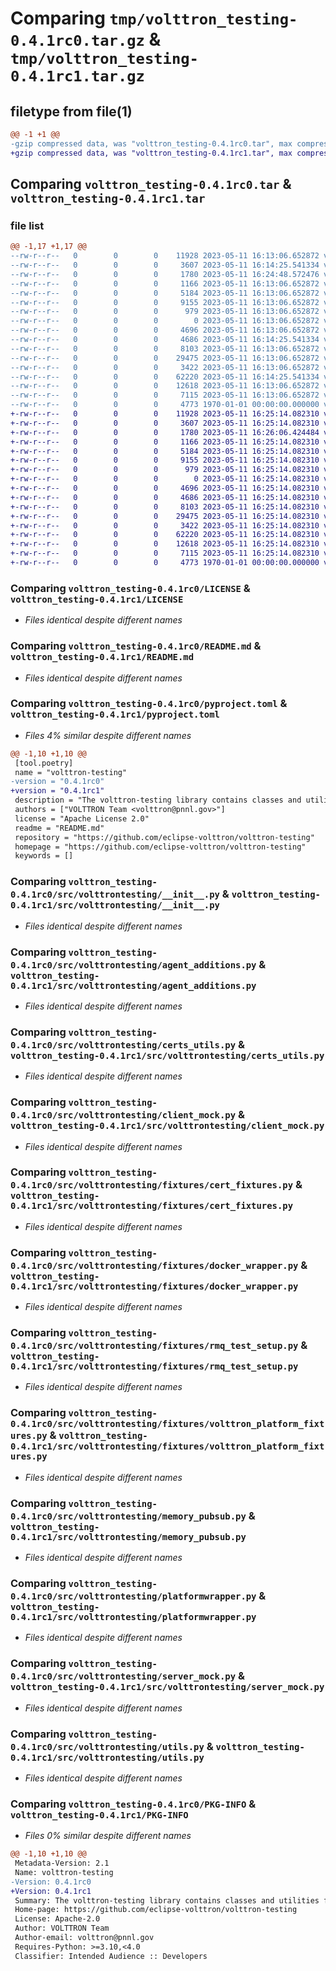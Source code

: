 # Comparing `tmp/volttron_testing-0.4.1rc0.tar.gz` & `tmp/volttron_testing-0.4.1rc1.tar.gz`

## filetype from file(1)

```diff
@@ -1 +1 @@
-gzip compressed data, was "volttron_testing-0.4.1rc0.tar", max compression
+gzip compressed data, was "volttron_testing-0.4.1rc1.tar", max compression
```

## Comparing `volttron_testing-0.4.1rc0.tar` & `volttron_testing-0.4.1rc1.tar`

### file list

```diff
@@ -1,17 +1,17 @@
--rw-r--r--   0        0        0    11928 2023-05-11 16:13:06.652872 volttron_testing-0.4.1rc0/LICENSE
--rw-r--r--   0        0        0     3607 2023-05-11 16:14:25.541334 volttron_testing-0.4.1rc0/README.md
--rw-r--r--   0        0        0     1780 2023-05-11 16:24:48.572476 volttron_testing-0.4.1rc0/pyproject.toml
--rw-r--r--   0        0        0     1166 2023-05-11 16:13:06.652872 volttron_testing-0.4.1rc0/src/volttrontesting/__init__.py
--rw-r--r--   0        0        0     5184 2023-05-11 16:13:06.652872 volttron_testing-0.4.1rc0/src/volttrontesting/agent_additions.py
--rw-r--r--   0        0        0     9155 2023-05-11 16:13:06.652872 volttron_testing-0.4.1rc0/src/volttrontesting/certs_utils.py
--rw-r--r--   0        0        0      979 2023-05-11 16:13:06.652872 volttron_testing-0.4.1rc0/src/volttrontesting/client_mock.py
--rw-r--r--   0        0        0        0 2023-05-11 16:13:06.652872 volttron_testing-0.4.1rc0/src/volttrontesting/fixtures/__init__.py
--rw-r--r--   0        0        0     4696 2023-05-11 16:13:06.652872 volttron_testing-0.4.1rc0/src/volttrontesting/fixtures/cert_fixtures.py
--rw-r--r--   0        0        0     4686 2023-05-11 16:14:25.541334 volttron_testing-0.4.1rc0/src/volttrontesting/fixtures/docker_wrapper.py
--rw-r--r--   0        0        0     8103 2023-05-11 16:13:06.652872 volttron_testing-0.4.1rc0/src/volttrontesting/fixtures/rmq_test_setup.py
--rw-r--r--   0        0        0    29475 2023-05-11 16:13:06.652872 volttron_testing-0.4.1rc0/src/volttrontesting/fixtures/volttron_platform_fixtures.py
--rw-r--r--   0        0        0     3422 2023-05-11 16:13:06.652872 volttron_testing-0.4.1rc0/src/volttrontesting/memory_pubsub.py
--rw-r--r--   0        0        0    62220 2023-05-11 16:14:25.541334 volttron_testing-0.4.1rc0/src/volttrontesting/platformwrapper.py
--rw-r--r--   0        0        0    12618 2023-05-11 16:13:06.652872 volttron_testing-0.4.1rc0/src/volttrontesting/server_mock.py
--rw-r--r--   0        0        0     7115 2023-05-11 16:13:06.652872 volttron_testing-0.4.1rc0/src/volttrontesting/utils.py
--rw-r--r--   0        0        0     4773 1970-01-01 00:00:00.000000 volttron_testing-0.4.1rc0/PKG-INFO
+-rw-r--r--   0        0        0    11928 2023-05-11 16:25:14.082310 volttron_testing-0.4.1rc1/LICENSE
+-rw-r--r--   0        0        0     3607 2023-05-11 16:25:14.082310 volttron_testing-0.4.1rc1/README.md
+-rw-r--r--   0        0        0     1780 2023-05-11 16:26:06.424484 volttron_testing-0.4.1rc1/pyproject.toml
+-rw-r--r--   0        0        0     1166 2023-05-11 16:25:14.082310 volttron_testing-0.4.1rc1/src/volttrontesting/__init__.py
+-rw-r--r--   0        0        0     5184 2023-05-11 16:25:14.082310 volttron_testing-0.4.1rc1/src/volttrontesting/agent_additions.py
+-rw-r--r--   0        0        0     9155 2023-05-11 16:25:14.082310 volttron_testing-0.4.1rc1/src/volttrontesting/certs_utils.py
+-rw-r--r--   0        0        0      979 2023-05-11 16:25:14.082310 volttron_testing-0.4.1rc1/src/volttrontesting/client_mock.py
+-rw-r--r--   0        0        0        0 2023-05-11 16:25:14.082310 volttron_testing-0.4.1rc1/src/volttrontesting/fixtures/__init__.py
+-rw-r--r--   0        0        0     4696 2023-05-11 16:25:14.082310 volttron_testing-0.4.1rc1/src/volttrontesting/fixtures/cert_fixtures.py
+-rw-r--r--   0        0        0     4686 2023-05-11 16:25:14.082310 volttron_testing-0.4.1rc1/src/volttrontesting/fixtures/docker_wrapper.py
+-rw-r--r--   0        0        0     8103 2023-05-11 16:25:14.082310 volttron_testing-0.4.1rc1/src/volttrontesting/fixtures/rmq_test_setup.py
+-rw-r--r--   0        0        0    29475 2023-05-11 16:25:14.082310 volttron_testing-0.4.1rc1/src/volttrontesting/fixtures/volttron_platform_fixtures.py
+-rw-r--r--   0        0        0     3422 2023-05-11 16:25:14.082310 volttron_testing-0.4.1rc1/src/volttrontesting/memory_pubsub.py
+-rw-r--r--   0        0        0    62220 2023-05-11 16:25:14.082310 volttron_testing-0.4.1rc1/src/volttrontesting/platformwrapper.py
+-rw-r--r--   0        0        0    12618 2023-05-11 16:25:14.082310 volttron_testing-0.4.1rc1/src/volttrontesting/server_mock.py
+-rw-r--r--   0        0        0     7115 2023-05-11 16:25:14.082310 volttron_testing-0.4.1rc1/src/volttrontesting/utils.py
+-rw-r--r--   0        0        0     4773 1970-01-01 00:00:00.000000 volttron_testing-0.4.1rc1/PKG-INFO
```

### Comparing `volttron_testing-0.4.1rc0/LICENSE` & `volttron_testing-0.4.1rc1/LICENSE`

 * *Files identical despite different names*

### Comparing `volttron_testing-0.4.1rc0/README.md` & `volttron_testing-0.4.1rc1/README.md`

 * *Files identical despite different names*

### Comparing `volttron_testing-0.4.1rc0/pyproject.toml` & `volttron_testing-0.4.1rc1/pyproject.toml`

 * *Files 4% similar despite different names*

```diff
@@ -1,10 +1,10 @@
 [tool.poetry]
 name = "volttron-testing"
-version = "0.4.1rc0"
+version = "0.4.1rc1"
 description = "The volttron-testing library contains classes and utilities for interacting with a VOLTTRON instance."
 authors = ["VOLTTRON Team <volttron@pnnl.gov>"]
 license = "Apache License 2.0"
 readme = "README.md"
 repository = "https://github.com/eclipse-volttron/volttron-testing"
 homepage = "https://github.com/eclipse-volttron/volttron-testing"
 keywords = []
```

### Comparing `volttron_testing-0.4.1rc0/src/volttrontesting/__init__.py` & `volttron_testing-0.4.1rc1/src/volttrontesting/__init__.py`

 * *Files identical despite different names*

### Comparing `volttron_testing-0.4.1rc0/src/volttrontesting/agent_additions.py` & `volttron_testing-0.4.1rc1/src/volttrontesting/agent_additions.py`

 * *Files identical despite different names*

### Comparing `volttron_testing-0.4.1rc0/src/volttrontesting/certs_utils.py` & `volttron_testing-0.4.1rc1/src/volttrontesting/certs_utils.py`

 * *Files identical despite different names*

### Comparing `volttron_testing-0.4.1rc0/src/volttrontesting/client_mock.py` & `volttron_testing-0.4.1rc1/src/volttrontesting/client_mock.py`

 * *Files identical despite different names*

### Comparing `volttron_testing-0.4.1rc0/src/volttrontesting/fixtures/cert_fixtures.py` & `volttron_testing-0.4.1rc1/src/volttrontesting/fixtures/cert_fixtures.py`

 * *Files identical despite different names*

### Comparing `volttron_testing-0.4.1rc0/src/volttrontesting/fixtures/docker_wrapper.py` & `volttron_testing-0.4.1rc1/src/volttrontesting/fixtures/docker_wrapper.py`

 * *Files identical despite different names*

### Comparing `volttron_testing-0.4.1rc0/src/volttrontesting/fixtures/rmq_test_setup.py` & `volttron_testing-0.4.1rc1/src/volttrontesting/fixtures/rmq_test_setup.py`

 * *Files identical despite different names*

### Comparing `volttron_testing-0.4.1rc0/src/volttrontesting/fixtures/volttron_platform_fixtures.py` & `volttron_testing-0.4.1rc1/src/volttrontesting/fixtures/volttron_platform_fixtures.py`

 * *Files identical despite different names*

### Comparing `volttron_testing-0.4.1rc0/src/volttrontesting/memory_pubsub.py` & `volttron_testing-0.4.1rc1/src/volttrontesting/memory_pubsub.py`

 * *Files identical despite different names*

### Comparing `volttron_testing-0.4.1rc0/src/volttrontesting/platformwrapper.py` & `volttron_testing-0.4.1rc1/src/volttrontesting/platformwrapper.py`

 * *Files identical despite different names*

### Comparing `volttron_testing-0.4.1rc0/src/volttrontesting/server_mock.py` & `volttron_testing-0.4.1rc1/src/volttrontesting/server_mock.py`

 * *Files identical despite different names*

### Comparing `volttron_testing-0.4.1rc0/src/volttrontesting/utils.py` & `volttron_testing-0.4.1rc1/src/volttrontesting/utils.py`

 * *Files identical despite different names*

### Comparing `volttron_testing-0.4.1rc0/PKG-INFO` & `volttron_testing-0.4.1rc1/PKG-INFO`

 * *Files 0% similar despite different names*

```diff
@@ -1,10 +1,10 @@
 Metadata-Version: 2.1
 Name: volttron-testing
-Version: 0.4.1rc0
+Version: 0.4.1rc1
 Summary: The volttron-testing library contains classes and utilities for interacting with a VOLTTRON instance.
 Home-page: https://github.com/eclipse-volttron/volttron-testing
 License: Apache-2.0
 Author: VOLTTRON Team
 Author-email: volttron@pnnl.gov
 Requires-Python: >=3.10,<4.0
 Classifier: Intended Audience :: Developers
```

